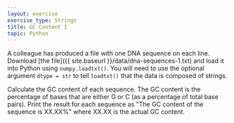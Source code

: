 ```yaml
---
layout: exercise
exercise_type: Strings
title: GC Content 1
topic: Python
---
```


A colleague has produced a file with one DNA sequence on each line. Download
[the file]({{ site.baseurl }}/data/dna-sequences-1.txt) and load it into Python using
`numpy.loadtxt()`. You will need to use the optional argument `dtype = str` to
tell `loadtxt()` that the data is composed of strings.

Calculate the GC content of each sequence. The GC content is the percentage of
bases that are either G or C (as a percentage of total base pairs). Print the
result for each sequence as "The GC content of the sequence is XX.XX%" where
XX.XX is the actual GC content.
